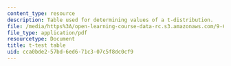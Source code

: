 ```yaml
---
content_type: resource
description: Table used for determining values of a t-distribution.
file: /media/https%3A/open-learning-course-data-rc.s3.amazonaws.com/9-63-laboratory-in-visual-cognition-fall-2009/cca0bde257bd6ed671c307c5f8dc0cf9_MIT9_63F09_rr02.pdf
file_type: application/pdf
resourcetype: Document
title: t-test table
uid: cca0bde2-57bd-6ed6-71c3-07c5f8dc0cf9
---
```

